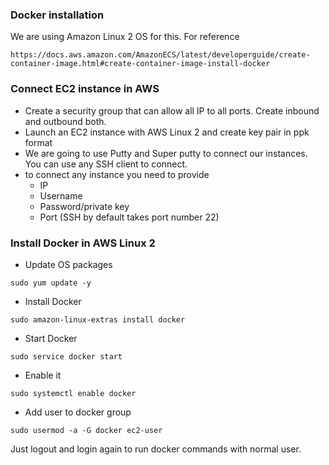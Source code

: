 ### Docker installation

We are using Amazon Linux 2 OS for this. For reference

```
https://docs.aws.amazon.com/AmazonECS/latest/developerguide/create-container-image.html#create-container-image-install-docker
```
### Connect EC2 instance in AWS

* Create a security group that can allow all IP to all ports. Create inbound and outbound both.
* Launch an EC2 instance with AWS Linux 2 and create key pair in ppk format
* We are going to use Putty and Super putty to connect our instances. You can use any SSH client to connect.
* to connect any instance you need to provide
    * IP
    * Username
    * Password/private key
    * Port (SSH by default takes port number 22)

### Install Docker in AWS Linux 2

* Update OS packages
```
sudo yum update -y
```

* Install Docker
```
sudo amazon-linux-extras install docker
```

* Start Docker

```
sudo service docker start
```

* Enable it

```
sudo systemctl enable docker
```

* Add user to docker group

```
sudo usermod -a -G docker ec2-user
```

Just logout and login again to run docker commands with normal user.
